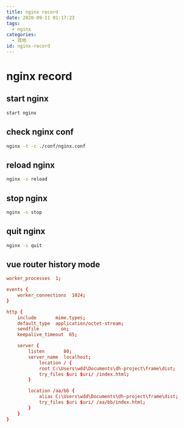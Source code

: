 ```yaml
---
title: nginx record
date: 2020-09-11 01:17:23
tags:
  - nginx
categories:
  - 其他
id: nginx-record
---
```


# nginx record

## start nginx

```bash
start nginx
```

## check nginx conf

```bash
nginx -t -c ./conf/nginx.conf
```

## reload nginx

```bash
nginx -s reload
```

## stop nginx

```bash
nginx -s stop
```

## quit nginx

```bash
nginx -s quit
```

## vue router history mode

```conf
worker_processes  1;

events {
    worker_connections  1024;
}

http {
    include       mime.types;
    default_type  application/octet-stream;
    sendfile        on;
    keepalive_timeout  65;

    server {
        listen       80;
        server_name  localhost;
		    location / {
            root C:\Users\wdd\Documents\dh-project\frame\dist;
            try_files $uri $uri/ /index.html;
        }

        location /aa/bb {
            alias C:\Users\wdd\Documents\dh-project\frame\dist;
            try_files $uri $uri/ /aa/bb/index.html;
        }
    }
}
```
